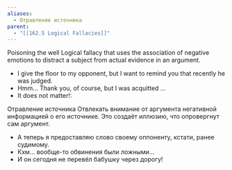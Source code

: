 ```yaml
---
aliases:
  - Отравление источника
parent:
  - "[[162.5 Logical Fallacies]]"
---
```

Poisoning the well
Logical fallacy that uses the association of negative emotions to distract a subject from actual evidence in an argument.
- I give the floor to my opponent, but I want to remind you that recently he was judged.
- Hmm... Thank you, of course, but I was acquitted ...
- It does not matter!:

Отравление источника
Отвлекать внимание от аргумента негативной информацией о его источнике.
Это создаёт иллюзию, что опровергнут сам аргумент.
- А теперь я предоставляю слово своему оппоненту, кстати, ранее судимому.
- Кхм... вообще-то обвинения были ложными...
- И он сегодня не перевёл бабушку через дорогу!